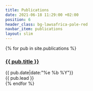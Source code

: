 ```yaml
---
title: Publications
date: 2021-06-18 11:29:00 +02:00
position: 6
header_class: bg-lawsafrica-pale-red
navbar_item: publications
layout: slim
---
```


{% for pub in site.publications %}
  <div class="card mb-3">
    <div class="card-body">
      <h3 class="mt-0"><a href="{{ pub.url }}">{{ pub.title }}</a></h3>
      <div class="text-muted">{{ pub.date|date:"%e %b %Y"}}</div>
      <div>{{ pub.lead }}</div>
    </div>
  </div>
{% endfor %}
